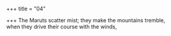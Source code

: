+++
title = "04"

+++
The Maruts scatter mist; they make the mountains tremble,  
when they drive their course with the winds,  